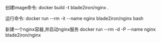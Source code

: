 创建image命令:
docker build -t blade2iron/nginx .

运行命令:
docker run --rm -it --name nginx blade2iron/nginx  bash

新建一个nginx容器,并启动nginx服务
docker run --rm -d -P --name nginx blade2iron/nginx
